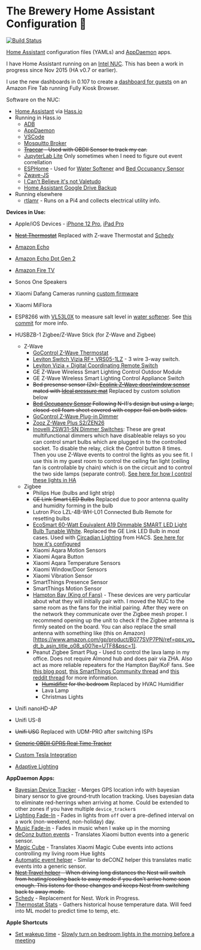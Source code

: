 # The Brewery Home Assistant Configuration 🍺
[![Build Status](https://api.travis-ci.com/rtclauss/hass-config.svg?branch=master)](https://app.travis-ci.com/github/rtclauss/hass-config)

[Home Assistant](https://home-assistant.io/) configuration files (YAMLs) and [AppDaemon](https://appdaemon.readthedocs.io/en/latest/) apps.

I have Home Assistant running on an [Intel NUC]().  This has been a work in progress since Nov 2015 (HA v0.7 or earlier).

I use the new dashboards in 0.107 to create a [dashboard for guests](https://github.com/rtclauss/hass-config/blob/master/ui-guest.yaml) on an Amazon Fire Tab running Fully Kiosk Browser.

Software on the NUC:
* [Home Assistant](https://home-assistant.io/) via [Hass.io](https://www.home-assistant.io/hassio/)
* Running in Hass.io
  * [ADB](https://github.com/hassio-addons/addon-adb)
  * [AppDaemon](https://github.com/hassio-addons/addon-appdaemon)
  * [VSCode](https://github.com/hassio-addons/addon-vscode)
  * [Mosquitto Broker](https://home-assistant.io/addons/mosquitto/)
  * ~~[Traccar](https://github.com/hassio-addons/addon-traccar) - Used with OBDII Sensor to track my car.~~
  * [JupyterLab Lite](https://github.com/hassio-addons/addon-jupyterlab-lite) Only sometimes when I need to figure out event correllation
  * [ESPHome](https://esphomelib.com/esphomeyaml/index.html) - Used for [Water Softener](https://github.com/rtclauss/hass-config/blob/master/packages/water_softener.yaml) and [Bed Occupancy Sensor](https://github.com/rtclauss/hass-config/blob/master/esphome/bedloadcell1.yaml)
  * [Zwave-JS](https://www.home-assistant.io/integrations/zwave_js)
  * [I Can't Believe it's not Valetudo](https://github.com/Poeschl/Hassio-Addons/tree/master/ICantBelieveItsNotValetudo)
  * [Home Assistant Google Drive Backup](https://github.com/sabeechen/hassio-google-drive-backup)
* Running elsewhere
  * [rtlamr](https://github.com/bemasher/rtlamr) - Runs on a Pi4 and collects electrical utility info.

**Devices in Use:**
* Apple/iOS Devices - [iPhone 12 Pro](), [iPad Pro]()
* ~~[Nest Thermostat]()~~ Replaced with Z-wave Thermostat and [Schedy](https://github.com/rtclauss/hass-config/blob/master/appdaemon/apps/schedy_heating.yaml)
* [Amazon Echo](http://amzn.to/2i6mShX)
* [Amazon Echo Dot Gen 2](http://amzn.to/2hvCexj)
* [Amazon Fire TV](http://amzn.to/2iD9uPx)
* Sonos One Speakers
* Xiaomi Dafang Cameras running [custom firmware](https://github.com/EliasKotlyar/Xiaomi-Dafang-Hacks)
* Xiaomi MiFlora
* ESP8266 with [VL53L0X](https://www.amazon.com/gp/product/B07F3RH7TC/ref=ppx_yo_dt_b_asin_title_o00_s00?ie=UTF8&psc=1) to measure salt level in [water softener](https://github.com/rtclauss/hass-config/blob/master/packages/water_softener.yaml). See [this commit](https://github.com/rtclauss/hass-config/commit/85b1eade336c0fc94031241b494203fb55b3a7d8) for more info. 
* HUSBZB-1 Zigbee/Z-Wave Stick (for Z-Wave and Zigbee)
  * Z-Wave 
    * [GoControl Z-Wave Thermostat](https://www.amazon.com/GoControl-Thermostat-Z-Wave-Battery-Powered-Works/dp/B00ZIRV40K)
    * [Leviton Switch Vizia RF+ VRS05-1LZ](https://www.amazon.com/gp/product/B001HT6NKO/ref=ppx_yo_dt_b_search_asin_title?ie=UTF8&psc=1) - 3 wire 3-way switch.
    * [Leviton Vizia + Digital Coordinating Remote Switch](https://www.amazon.com/gp/product/B001HT4M70/ref=ppx_yo_dt_b_search_asin_title?ie=UTF8&psc=1)
    * GE Z-Wave Wireless Smart Lighting Control Outdoor Module
    * GE Z-Wave Wireless Smart Lighting Control Appliance Switch
    * ~~Bed presense sensor (2x): [Ecolink Z-Wave door/window sensor](https://www.amazon.com/Ecolink-Intelligent-Technology-Operated-DWZWAVE2-ECO/dp/B00HPIYJWU) mated with [Ideal pressure mat](https://www.amazon.com/Ecolink-Intelligent-Technology-Operated-DWZWAVE2-ECO/dp/B00HPIYJWU)~~ Replaced by custom solution below
    * ~~[Bed Occupancy Sensor](https://community.home-assistant.io/t/bed-occupancy-sensor-using-parts-you-have/189490) Following N-I1's design but using a large, closed-cell foam sheet covered with copper foil on both sides.~~
    * [GoControl Z-Wave Plug-in Dimmer](https://www.amazon.com/GoControl-Z-Wave-Plug-Dimmer-Module/dp/B00E1OXK3A/)
    * [Zooz Z-Wave Plus S2/ZEN26](https://www.amazon.com/gp/product/B07K1T8Z74/ref=ppx_yo_dt_b_asin_title_o00_s00?ie=UTF8&psc=1)
    * [Inovelli ZSW31-SN Dimmer Switches](https://support.inovelli.com/portal/en/kb/articles/products-switches-dimmer-lzw31-sn-spec-sheet): These are great multifunctional dimmers which have disableable relays so you can control smart bulbs which are plugged in to the controlled socket. To disable the relay, click the Control button 8 times.  Then you use Z-Wave events to control the lights as you see fit.  I use this in my guest room to control the ceiling fan light (ceiling fan is controllable by chain) which is on the circuit and to control the two side lamps (separate control). [See here for how I control these lights in HA](https://github.com/rtclauss/hass-config/blob/master/packages/zigbee_zwave.yaml)
  * Zigbee
    * Philips Hue (bulbs and light strip)
    * ~~GE Link Smart LED Bulbs~~ Replaced due to poor antenna quality and humidity forming in the bulb
    * Lutron Pico LZL-4B-WH-L01 Connected Bulb Remote for resetting bulbs
    * [EcoSmart 60-Watt Equivalent A19 Dimmable SMART LED Light Bulb Tunable White](https://www.homedepot.com/p/EcoSmart-60-Watt-Equivalent-A19-Dimmable-SMART-LED-Light-Bulb-Tunable-White-2-Pack-A9A19A60WESDZ02/309683612). Replaced the GE Link LED Bulb in most cases. Used with [Circadian Lighting](https://github.com/claytonjn/hass-circadian_lighting) from HACS. [See here for how it's configured](https://github.com/rtclauss/hass-config/blob/master/packages/light.yaml#L1090)
    * Xiaomi Aqara Motion Sensors
    * Xiaomi Aqara Button
    * Xiaomi Aqara Temperature Sensors
    * Xiaomi Window/Door Sensors
    * Xiaomi Vibration Sensor
    * SmartThings Presence Sensor
    * SmartThings Motion Sensor
    * [Hampton Bay (King of Fans)](https://www.homedepot.com/p/Hampton-Bay-Universal-Wink-Enabled-White-Ceiling-Fan-Premier-Remote-Control-99432/206591100) - These devices are very particular about what they will initially pair with.  I moved the NUC to the same room as the fans for the initial pairing.  After they were on the network they communicate over the Zigbee mesh proper. I recommend opening up the unit to check if the Zigbee antenna is firmly seated on the board.  You can also replace the small antenna with something like (this on Amazon)[https://www.amazon.com/gp/product/B077SVP7PN/ref=ppx_yo_dt_b_asin_title_o08_s00?ie=UTF8&psc=1].
    * Peanut Zigbee Smart Plug - Used to control the lava lamp in my office. Does not require Almond hub and does pair via ZHA.  Also act as more reliable repeaters for the Hampton Bay/KoF fans.  See [this blog post](http://diysoldier.com/hampton-bay-smart-ceiling-fan-and-light-control/), [this SmartThings Community thread](https://community.smartthings.com/t/hampton-bay-zigbee-fan-controller/47463/476) and [this reddit thread](https://www.reddit.com/r/SmartThings/comments/a3pbnz/peanut_smartplug_best_smart_plug_ive_found_for_10/) for more information.
      * ~~[Humidifier](https://www.amazon.com/dp/B002QAYJPO/) for the bedroom~~ Replaced by HVAC Humidifier
      * Lava Lamp
      * Christmas Lights

* Unifi nanoHD-AP
* Unifi US-8
* ~~Unifi USG~~ Replaced with UDM-PRO after switching ISPs
* ~~[Generic OBDII GPRS Real Time Tracker](https://www.aliexpress.com/item/32981833499.html?spm=a2g0s.9042311.0.0.1bfa4c4dpn9kUy)~~
* [Custom Tesla Integration](https://github.com/alandtse/tesla)
* [Adaptive Lighting](https://github.com/basnijholt/adaptive-lighting)

**AppDaemon Apps:**
* [Bayesian Device Tracker](appdaemon/apps/tracker.py) - Merges GPS location info with bayesian binary sensor to give ground-truth location tracking.  Uses bayesian data to eliminate red-herrings when arriving at home.  Could be extended to other zones if you have multiple `device_tracker`s 
* [Lighting Fade-In](appdaemon/apps/brighten_lights.py) - Fades in lights from `off` over a pre-defined interval on a work (non-weekend, non-holiday) day.
* [Music Fade-in](appdaemon/apps/fade_in_music.py) - Fades in music when I wake up in the morning
* [deConz button events](appdaemon/apps/deconz_helper.py) - Translates Xiaomi button events into a generic sensor.
* [Magic Cube](appdaemon/apps/magic_cube.py) - Translates Xiaomi Magic Cube events into actions controlling my living room Hue lights
* [Automatic event helper](appdaemon/apps/automatic_helper.py) - Similar to deCONZ helper this translates matic events into a generic sensor.
* ~~[Nest Travel helper](appdaemon/apps/nest_travel_helper.py) - When driving long distances the Nest will switch from heating/cooling back to away mode if you don't arrive home soon enough.  This listens for those changes and keeps Nest from switching back to away mode.~~
* [Schedy](appdaemon/apps/schedy_heating.yaml) - Replacement for Nest. Work in Progress.
* [Thermostat Stats](https://github.com/rtclauss/hass-config/blob/master/appdaemon/apps/thermostat_stats.py) - Gathers historical house temperature data.  Will feed into ML model to predict time to temp, etc.

**Apple Shortcuts**
* [Set wakeup time](https://www.icloud.com/shortcuts/61be3701823f444dbae0de1626020025) - [Slowly turn on bedroom lights in the morning before a meeting](https://github.com/rtclauss/hass-config/blob/master/packages/workday.yaml#L107)
